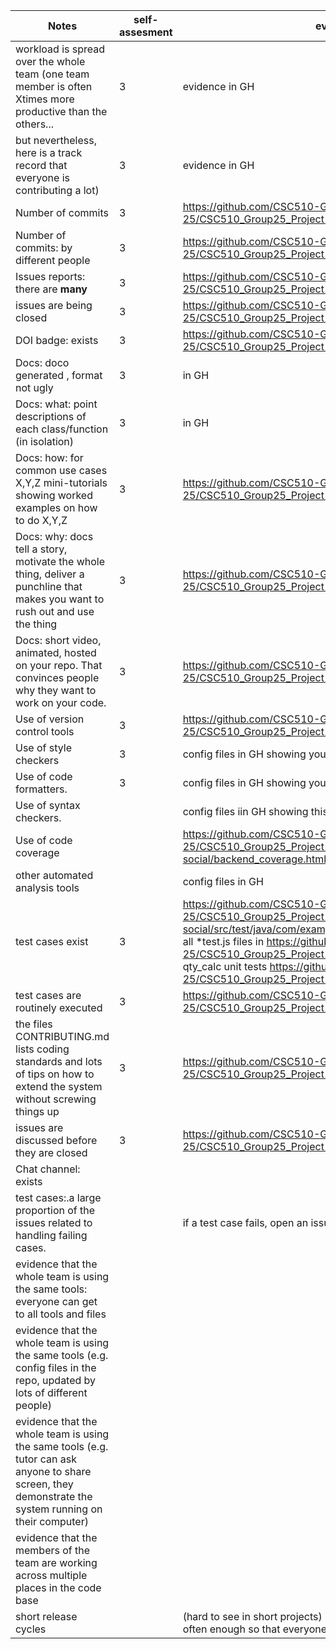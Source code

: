 | Notes|self-assesment|evidence|
|-----|-----|---------|
|workload is spread over the whole team (one team member is often Xtimes more productive than the others... |3|evidence in GH|
but nevertheless, here is a track record that everyone is contributing a lot)|3|evidence  in GH|
| Number of commits|3|https://github.com/CSC510-Group-25/CSC510_Group25_Project1|
| Number of commits: by different people|3|https://github.com/CSC510-Group-25/CSC510_Group25_Project1/pulse|
| Issues reports: there are **many**|3|https://github.com/CSC510-Group-25/CSC510_Group25_Project1/projects/1|
|  issues are being  closed|3|https://github.com/CSC510-Group-25/CSC510_Group25_Project1/projects/1|
| DOI badge: exists |3|https://github.com/CSC510-Group-25/CSC510_Group25_Project1|
|Docs: doco generated , format not ugly |3|in GH|
|Docs: what: point descriptions of each class/function (in isolation) |3|in GH|
|Docs: how: for common use cases X,Y,Z mini-tutorials showing worked examples on how to do X,Y,Z|3|https://github.com/CSC510-Group-25/CSC510_Group25_Project1/blob/main/docs/DemoScript.docx|
|Docs: why: docs tell a story, motivate the whole thing, deliver a punchline that makes you want to rush out and use the thing|3|https://github.com/CSC510-Group-25/CSC510_Group25_Project1|
|Docs: short video, animated, hosted on your repo. That convinces people why they want to work on your code.|3|https://github.com/CSC510-Group-25/CSC510_Group25_Project1#readme|
| Use of version control tools|3|https://github.com/CSC510-Group-25/CSC510_Group25_Project1|
|Use of  style checkers |3|config files in GH showing your config|
| Use of code  formatters. |3|config files in GH showing your this formatter's  config|
| Use of syntax checkers. ||config files iin  GH showing this checker's config  |
| Use of code coverage ||https://github.com/CSC510-Group-25/CSC510_Group25_Project1/blob/main/spring-social/backend_coverage.html|
| other automated analysis tools||config files in GH|
| test cases exist|3|https://github.com/CSC510-Group-25/CSC510_Group25_Project1/tree/main/spring-social/src/test/java/com/example/springsocial <br/> all *test.js files in https://github.com/CSC510-Group-25/CSC510_Group25_Project1/tree/main/react-social/src <br/>qty_calc unit tests https://github.com/CSC510-Group-25/CSC510_Group25_Project1/tree/main/qty_calc/src/test/java|
| test cases are routinely executed|3|https://github.com/CSC510-Group-25/CSC510_Group25_Project1/actions|
 | the files CONTRIBUTING.md lists coding standards and lots of tips on how to extend the system without screwing things up|3|https://github.com/CSC510-Group-25/CSC510_Group25_Project1/blob/main/CONTRIBUTING.md|
| issues are discussed before they are closed|3|https://github.com/CSC510-Group-25/CSC510_Group25_Project1/issues/55|
| Chat channel: exists||
| test cases:.a large proportion of the issues related to handling failing cases.||if a test case fails, open an issue and fix it|
| evidence that the whole team is using the same tools: everyone can get to all tools and files||
| evidence that the whole team is using the same tools (e.g. config files in the repo, updated by lots of different people)||
| evidence that the whole team is using the same tools (e.g. tutor can ask anyone to share screen, they demonstrate the system running on their computer)||
| evidence that the members of the team are working across multiple places in the code base||
|short release cycles || (hard to see in short projects) project members are committing often enough so that everyone can get your work|
